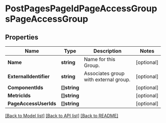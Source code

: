 # PostPagesPageIdPageAccessGroupsPageAccessGroup

## Properties
Name | Type | Description | Notes
------------ | ------------- | ------------- | -------------
**Name** | **string** | Name for this Group. | [optional] 
**ExternalIdentifier** | **string** | Associates group with external group. | [optional] 
**ComponentIds** | **[]string** |  | [optional] 
**MetricIds** | **[]string** |  | [optional] 
**PageAccessUserIds** | **[]string** |  | [optional] 

[[Back to Model list]](../README.md#documentation-for-models) [[Back to API list]](../README.md#documentation-for-api-endpoints) [[Back to README]](../README.md)



